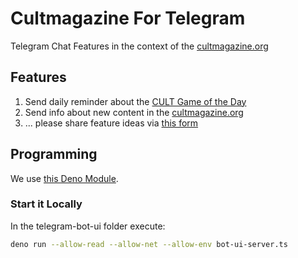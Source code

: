 # Cultmagazine For Telegram
Telegram Chat Features in the context of the [cultmagazine.org](https://cultmagazine.org)  

## Features 
1. Send daily reminder about the [CULT Game of the Day](https://cultplayground.org)   
2. Send info about new content in the [cultmagazine.org](https://cultmagazine.org)   
3. ... please share feature ideas via [this form](https://github.com/cultfamily-on-github/cultmagazine-for-telegram/issues/new)  


## Programming
We use [this Deno Module](https://deno.land/x/telegram_bot_ui).

### Start it Locally
In the telegram-bot-ui folder execute:  

```sh
deno run --allow-read --allow-net --allow-env bot-ui-server.ts
```